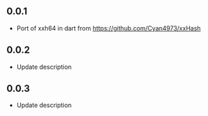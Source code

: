 ## 0.0.1

* Port of xxh64 in dart from https://github.com/Cyan4973/xxHash

## 0.0.2

* Update description

## 0.0.3

* Update description

